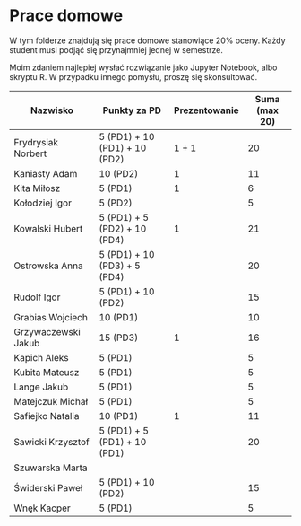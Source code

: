 # Prace domowe

W tym folderze znajdują się prace domowe stanowiące 20% oceny. Każdy student musi podjąć się przynajmniej jednej w semestrze.

Moim zdaniem najlepiej wysłać rozwiązanie jako Jupyter Notebook, albo skryptu R. W przypadku innego pomysłu, proszę się skonsultować.


|        Nazwisko        |Punkty za PD                       | Prezentowanie  | Suma (max 20) |
|-------------------------------|-----------------------------|-------------------|------------------|
|Frydrysiak	Norbert     | 5 (PD1) + 10 (PD1) + 10 (PD2) | 1 + 1 | 20 |
|	Kaniasty	Adam    | 10 (PD2) | 1 | 11 |
|Kita	Miłosz          | 5 (PD1) | 1 | 6 |
|Kołodziej	Igor        | 5 (PD2) || 5 |
|Kowalski	Hubert      | 5 (PD1) + 5 (PD2) + 10 (PD4) | 1 | 21 |
|Ostrowska	Anna        | 5 (PD1) + 10 (PD3) + 5 (PD4) || 20 |
|Rudolf	Igor            | 5 (PD1) + 10 (PD2) || 15 |
|	Grabias	Wojciech    | 10 (PD1) || 10 |
|Grzywaczewski	Jakub   | 15 (PD3) | 1 | 16 |
|Kapich	Aleks           | 5 (PD1) || 5 |
|Kubita	Mateusz         | 5 (PD1) || 5 |
|Lange	Jakub           | 5 (PD1) || 5 |
|Matejczuk	Michał      | 5 (PD1) || 5 |
|	Safiejko	Natalia | 10 (PD1) | 1 | 11 |
|	Sawicki	Krzysztof   | 5 (PD1) + 5 (PD1) + 10 (PD1) || 20 |
|Szuwarska	Marta       ||||
|	Świderski	Paweł   | 5 (PD1) + 10 (PD2) || 15 |
|Wnęk	Kacper          | 5 (PD1) || 5 |

